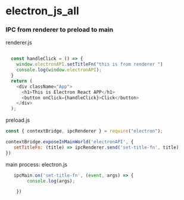 # electron_js_all

### IPC from renderer to preload to main

renderer.js
```js

  const handleClick = () => {
    window.electronAPI.setTitleFn("this is from renderer ")
    console.log(window.electronAPI);
  }
  return (
    <div className="App">
      <h1>This is Electron React APP</h1>
      <button onClick={handleClick}>Click</button>
    </div>
  );
 ```
 
 preload.js
 ```js
 const { contextBridge, ipcRenderer } = require("electron");

contextBridge.exposeInMainWorld('electronAPI', {
    setTitleFn: (title) => ipcRenderer.send('set-title-fn', title)
})
```


main process: electron.js
```js
   ipcMain.on('set-title-fn', (event, args) => {
        console.log(args);

    })
```


 
